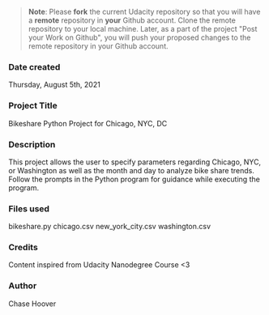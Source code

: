 >**Note**: Please **fork** the current Udacity repository so that you will have a **remote** repository in **your** Github account. Clone the remote repository to your local machine. Later, as a part of the project "Post your Work on Github", you will push your proposed changes to the remote repository in your Github account.

### Date created
Thursday, August 5th, 2021

### Project Title
Bikeshare Python Project for Chicago, NYC, DC

### Description
This project allows the user to specify parameters regarding Chicago, NYC, or Washington as well
as the month and day to analyze bike share trends.
Follow the prompts in the Python program for guidance while executing the
program.

### Files used
bikeshare.py
chicago.csv
new_york_city.csv
washington.csv

### Credits
Content inspired from Udacity Nanodegree Course <3

### Author
Chase Hoover
